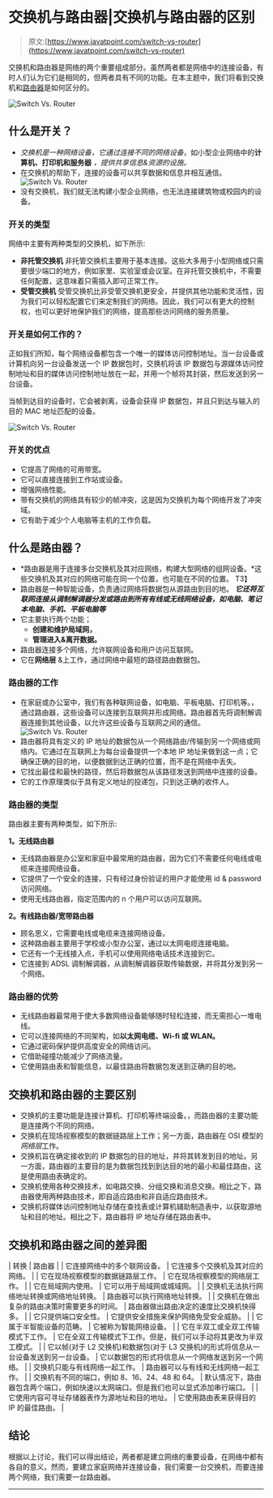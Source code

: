 # 交换机与路由器|交换机与路由器的区别

> 原文:[https://www.javatpoint.com/switch-vs-router](https://www.javatpoint.com/switch-vs-router)

交换机和路由器是网络的两个重要组成部分。虽然两者都是网络中的连接设备，有时人们认为它们是相同的，但两者具有不同的功能。在本主题中，我们将看到交换机和[路由器](https://www.javatpoint.com/router)是如何区分的。

![Switch Vs. Router](../Images/26e18fe508a118b12fff3e83f92c29d1.png)

## 什么是开关？

*   *交换机是一种网络设备，它通过连接不同的网络设备*，如小型企业网络中的**计算机、打印机和服务器** *，提供共享信息&资源的设施。*
*   在交换机的帮助下，连接的设备可以共享数据和信息并相互通信。
    ![Switch Vs. Router](../Images/c931c6ce4fe2eecfb54c9cde885a9b41.png)
*   没有交换机，我们就无法构建小型企业网络，也无法连接建筑物或校园内的设备。

### 开关的类型

网络中主要有两种类型的交换机，如下所示:

*   **非托管交换机**
    非托管交换机主要用于基本连接。这些大多用于小型网络或只需要很少端口的地方，例如家里、实验室或会议室。在非托管交换机中，不需要任何配置，这意味着只需插入即可正常工作。
*   **受管交换机**
    受管交换机比非受管交换机更安全，并提供其他功能和灵活性，因为我们可以轻松配置它们来定制我们的网络。因此，我们可以有更大的控制权，也可以更好地保护我们的网络，提高那些访问网络的服务质量。

### 开关是如何工作的？

正如我们所知，每个网络设备都包含一个唯一的媒体访问控制地址。当一台设备或计算机向另一台设备发送一个 IP 数据包时，交换机将该 IP 数据包与源媒体访问控制地址和目的媒体访问控制地址放在一起，并用一个帧将其封装，然后发送到另一台设备。

当帧到达目的设备时，它会被剥离，设备会获得 IP 数据包，并且只到达与输入的目的 MAC 地址匹配的设备。

![Switch Vs. Router](../Images/3b7b325eae04859fd7c79c0a9855ad67.png)

### 开关的优点

*   它提高了网络的可用带宽。
*   它可以直接连接到工作站或设备。
*   增强网络性能。
*   带有交换机的网络具有较少的帧冲突，这是因为交换机为每个网络开发了冲突域。
*   它有助于减少个人电脑等主机的工作负载。

## 什么是路由器？

*   *路由器是用于连接多台交换机及其对应网络，构建大型网络的组网设备。*这些交换机及其对应的网络可能在同一个位置，也可能在不同的位置。
    T3】
*   路由器是一种智能设备，负责通过网络将数据包从源路由到目的地。 ***它还将互联网连接从调制解调器分发或路由到所有有线或无线网络设备，如电脑、笔记本电脑、手机、平板电脑等***
*   它主要执行两个功能；
    *   **创建和维护局域网，**
    *   **管理进入&离开数据。**
*   路由器连接多个网络，允许联网设备和用户访问互联网。
*   它在**网络层** &上工作，通过网络中最短的路径路由数据包。

### 路由器的工作

*   在家庭或办公室中，我们有各种联网设备，如电脑、平板电脑、打印机等。，通过路由器，这些设备可以连接到互联网并形成网络。路由器首先将调制解调器连接到其他设备，以允许这些设备与互联网之间的通信。
    ![Switch Vs. Router](../Images/8be9ad3f5c3e9cb9323ecbf86dbd7afb.png)
*   路由器将具有定义的 IP 地址的数据包从一个网络路由/传输到另一个网络或网络内。它通过在互联网上为每台设备提供一个本地 IP 地址来做到这一点；它确保正确的目的地，以便数据到达正确的位置，而不是在网络中丢失。
*   它找出最佳和最快的路径，然后将数据包从该路径发送到网络中连接的设备。
*   它的工作原理类似于具有定义地址的投递包，只到达正确的收件人。

### 路由器的类型

路由器主要有两种类型，如下所示:

**1。无线路由器**

*   无线路由器是办公室和家庭中最常用的路由器，因为它们不需要任何电线或电缆来连接网络设备。
*   它提供了一个安全的连接，只有经过身份验证的用户才能使用 id & password 访问网络。
*   使用无线路由器，指定范围内的 n 个用户可以访问互联网。

**2。有线路由器/宽带路由器**

*   顾名思义，它需要电线或电缆来连接网络设备。
*   这种路由器主要用于学校或小型办公室，通过以太网电缆连接电脑。
*   它还有一个无线接入点，手机可以使用网络电话技术连接到它。
*   它连接到 ADSL 调制解调器，从调制解调器获取传输数据，并将其分发到另一个网络。

### 路由器的优势

*   无线路由器最常用于使大多数网络设备能够随时轻松连接，而无需担心一堆电线。
*   它可以连接网络的不同架构，如**以太网电缆、Wi-fi 或 WLAN。**
*   它通过密码保护提供高度安全的网络访问。
*   它借助碰撞功能减少了网络流量。
*   它使用路由表和智能信息，以最佳路由将数据包发送到正确的目的地。

## 交换机和路由器的主要区别

*   交换机的主要功能是连接计算机、打印机等终端设备。，而路由器的主要功能是连接两个不同的网络。
*   交换机在现场视察模型的数据链路层上工作；另一方面，路由器在 OSI 模型的*网络层*工作。
*   交换机旨在确定接收到的 IP 数据包的目的地址，并将其转发到目的地址。另一方面，路由器的主要目的是为数据包找到到达目的地的最小和最佳路由，这是使用路由表确定的。
*   交换机使用各种交换技术，如电路交换、分组交换和消息交换。相比之下，路由器使用两种路由技术，即自适应路由和非自适应路由技术。
*   交换机将媒体访问控制地址存储在查找表或计算机辅助制造表中，以获取源地址和目的地址。相比之下，路由器将 IP 地址存储在路由表中。

## 交换机和路由器之间的差异图

| 转换 | 路由器 |
| 它连接网络中的多个联网设备。 | 它连接多个交换机及其对应的网络。 |
| 它在现场视察模型的数据链路层工作。 | 它在现场视察模型的网络层工作。 |
| 它在局域网内使用。 | 它可以用于局域网或城域网。 |
| 交换机无法执行网络地址转换或网络地址转换。 | 路由器可以执行网络地址转换。 |
| 交换机在做出复杂的路由决策时需要更多的时间。 | 路由器做出路由决定的速度比交换机快得多。 |
| 它只提供端口安全性。 | 它提供安全措施来保护网络免受安全威胁。 |
| 它属于半智能设备的范畴。 | 它被称为智能网络设备。 |
| 它在半双工或全双工传输模式下工作。 | 它在全双工传输模式下工作。但是，我们可以手动将其更改为半双工模式。 |
| 它以帧(对于 L2 交换机)和数据包(对于 L3 交换机)的形式将信息从一台设备发送到另一台设备。 | 它以数据包的形式将信息从一个网络发送到另一个网络。 |
| 交换机只能与有线网络一起工作。 | 路由器可以与有线和无线网络一起工作。 |
| 交换机有不同的端口，例如 8、16、24、48 和 64。 | 默认情况下，路由器包含两个端口，例如快速以太网端口。但是我们也可以显式添加串行端口。 |
| 它使用内容可寻址存储器表作为源地址和目的地址。 | 它使用路由表来获得目的 IP 的最佳路由。 |

## 结论

根据以上讨论，我们可以得出结论，两者都是建立网络的重要设备，在网络中都有各自的意义。然而，要建立家庭网络并连接设备，我们需要一台交换机，而要连接两个网络，我们需要一台路由器。

* * *
